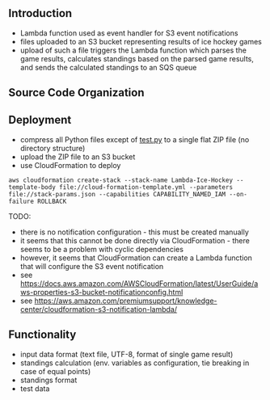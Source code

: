 # 

## Introduction
- Lambda function used as event handler for S3 event notifications
- files uploaded to an S3 bucket representing results of ice hockey games
- upload of such a file triggers the Lambda function which parses the game results, calculates standings based on the parsed game results, and sends the calculated standings to an SQS queue

## Source Code Organization


## Deployment
- compress all Python files except of [test.py](./test.py) to a single flat ZIP file (no directory structure)
- upload the ZIP file to an S3 bucket
- use CloudFormation to deploy

```
aws cloudformation create-stack --stack-name Lambda-Ice-Hockey --template-body file://cloud-formation-template.yml --parameters file://stack-params.json --capabilities CAPABILITY_NAMED_IAM --on-failure ROLLBACK
```

TODO:
- there is no notification configuration - this must be created manually
- it seems that this cannot be done directly via CloudFormation - there seems to be a problem with cyclic dependencies
- however, it seems that CloudFormation can create a Lambda function that will configure the S3 event notification
- see https://docs.aws.amazon.com/AWSCloudFormation/latest/UserGuide/aws-properties-s3-bucket-notificationconfig.html
- see https://aws.amazon.com/premiumsupport/knowledge-center/cloudformation-s3-notification-lambda/

## Functionality
- input data format (text file, UTF-8, format of single game result)
- standings calculation (env. variables as configuration, tie breaking in case of equal points)
- standings format
- test data
